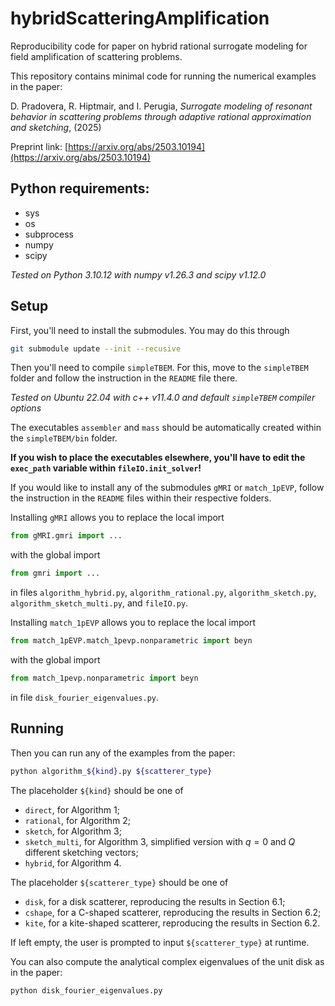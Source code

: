 # hybridScatteringAmplification
Reproducibility code for paper on hybrid rational surrogate modeling for field amplification of scattering problems.

This repository contains minimal code for running the numerical examples in the paper:

D. Pradovera, R. Hiptmair, and I. Perugia, _Surrogate modeling of resonant behavior in scattering problems through adaptive rational approximation and sketching_, (2025)

Preprint link: [https://arxiv.org/abs/2503.10194](https://arxiv.org/abs/2503.10194)


## Python requirements:
* sys
* os
* subprocess
* numpy
* scipy

*Tested on Python 3.10.12 with numpy v1.26.3 and scipy v1.12.0*


## Setup
First, you'll need to install the submodules. You may do this through
```sh
git submodule update --init --recusive
```

Then you'll need to compile `simpleTBEM`. For this, move to the `simpleTBEM` folder and follow the instruction in the `README` file there.

*Tested on Ubuntu 22.04 with c++ v11.4.0 and default `simpleTBEM` compiler options*

The executables `assembler` and `mass` should be automatically created within the `simpleTBEM/bin` folder.

**If you wish to place the executables elsewhere, you'll have to edit the `exec_path` variable within `fileIO.init_solver`!**

If you would like to install any of the submodules `gMRI` or `match_1pEVP`, follow the instruction in the `README` files within their respective folders.

Installing `gMRI` allows you to replace the local import
```python
from gMRI.gmri import ...
```
with the global import
```python
from gmri import ...
```
in files `algorithm_hybrid.py`, `algorithm_rational.py`, `algorithm_sketch.py`, `algorithm_sketch_multi.py`, and `fileIO.py`.

Installing `match_1pEVP` allows you to replace the local import
```python
from match_1pEVP.match_1pevp.nonparametric import beyn
```
with the global import
```python
from match_1pevp.nonparametric import beyn
```
in file `disk_fourier_eigenvalues.py`.


## Running

Then you can run any of the examples from the paper:
```sh
python algorithm_${kind}.py ${scatterer_type}
```

The placeholder `${kind}` should be one of
* `direct`, for Algorithm 1;
* `rational`, for Algorithm 2;
* `sketch`, for Algorithm 3;
* `sketch_multi`, for Algorithm 3, simplified version with $q=0$ and $Q$ different sketching vectors;
* `hybrid`, for Algorithm 4.

The placeholder `${scatterer_type}` should be one of
* `disk`, for a disk scatterer, reproducing the results in Section 6.1;
* `cshape`, for a C-shaped scatterer, reproducing the results in Section 6.2;
* `kite`, for a kite-shaped scatterer, reproducing the results in Section 6.2.

If left empty, the user is prompted to input `${scatterer_type}` at runtime.

You can also compute the analytical complex eigenvalues of the unit disk as in the paper:
```sh
python disk_fourier_eigenvalues.py
```
